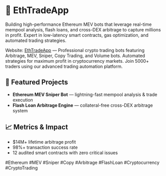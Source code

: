 # 🚀 EthTradeApp

Building high-performance Ethereum MEV bots that leverage real-time mempool analysis, flash loans, and cross-DEX arbitrage to capture millions in profit. Expert in low-latency smart contracts, gas optimization, and automated trading strategies. 

Website: [EthTradeApp](https://ethtrade.app) — Professional crypto trading bots featuring Arbitrage, MEV, Sniper, Copy Trading, and Volume bots. Automated strategies for maximum profit in cryptocurrency markets. Join 5000+ traders using our advanced trading automation platform.

## 🌟 Featured Projects
- **Ethereum MEV Sniper Bot** — lightning-fast mempool analysis & trade execution  
- **Flash Loan Arbitrage Engine** — collateral-free cross-DEX arbitrage system  

## 📈 Metrics & Impact
- $14M+ lifetime arbitrage profit  
- 98%+ transaction success rate  
- 12 audited smart contracts with zero critical issues

#Ethereum #MEV #Sniper #Copy #Arbitrage #FlashLoan #Cryptocurrency #CryptoTrading
